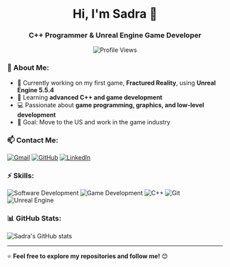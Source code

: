 <h1 align="center">Hi, I'm Sadra 👋</h1>
<h3 align="center">C++ Programmer & Unreal Engine Game Developer</h3>

<p align="center">
  <img src="https://komarev.com/ghpvc/?username=sadranik11&label=Profile+Views&color=blueviolet&style=flat" alt="Profile Views" />
</p>

### 🚀 About Me:
- 🔭 Currently working on my first game, **Fractured Reality**, using **Unreal Engine 5.5.4**
- 🌱 Learning **advanced C++ and game development**
- 💻 Passionate about **game programming, graphics, and low-level development**
- 🎯 Goal: Move to the US and work in the game industry

### 📫 Contact Me:
[![Gmail](https://img.shields.io/badge/Gmail-red?style=for-the-badge&logo=gmail&logoColor=white)](mailto:sadranik117r@gmail.com)
[![GitHub](https://img.shields.io/badge/GitHub-gray?style=for-the-badge&logo=github&logoColor=white)](https://github.com/sadranik11)
[![LinkedIn](https://img.shields.io/badge/LinkedIn-blue?style=for-the-badge&logo=linkedin&logoColor=white)](https://www.linkedin.com/in/sadra-nik-315069362/)

### ⚡ Skills:
![Software Development](https://img.shields.io/badge/Software%20Development-purple?style=for-the-badge)
![Game Development](https://img.shields.io/badge/Game%20Development-green?style=for-the-badge)
![C++](https://img.shields.io/badge/C++-blue?style=for-the-badge&logo=cplusplus&logoColor=white)
![Git](https://img.shields.io/badge/Git-orange?style=for-the-badge&logo=git&logoColor=white)
![Unreal Engine](https://img.shields.io/badge/Unreal%20Engine-black?style=for-the-badge&logo=unrealengine&logoColor=white)

### 📊 GitHub Stats:
![Sadra's GitHub stats](https://github-readme-stats.vercel.app/api?username=sadranik11&show_icons=true&theme=dark)

---
⭐ **Feel free to explore my repositories and follow me!** 😊
